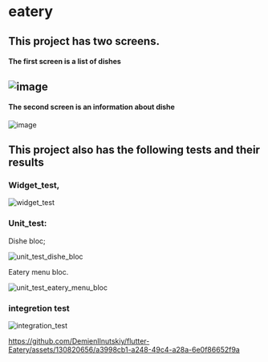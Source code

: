 # eatery

## This project has two screens.

#### The first screen is a list of dishes

![image](https://github.com/DemienIlnutskiy/flutter-Eatery/assets/130820656/cf013e32-d676-4907-9370-f11c60f53235)
-
#### The second screen is an information about dishe

![image](https://github.com/DemienIlnutskiy/flutter-Eatery/assets/130820656/da79cbdd-d666-4e80-9445-79617c113f43)

## This project also has the following tests and their results

### Widget_test,

![widget_test](https://github.com/DemienIlnutskiy/flutter-Eatery/assets/130820656/c92ebd37-190b-484d-8ee5-540094dc9cf9)

### Unit_test:

Dishe bloc;

![unit_test_dishe_bloc](https://github.com/DemienIlnutskiy/flutter-Eatery/assets/130820656/e1843ef7-1709-4051-9e09-8ce6cc6b161e)

Eatery menu bloc.

![unit_test_eatery_menu_bloc](https://github.com/DemienIlnutskiy/flutter-Eatery/assets/130820656/e8577271-24b6-4101-abde-c42a3370acaf)

### integretion test

![integration_test](https://github.com/DemienIlnutskiy/flutter-Eatery/assets/130820656/5da2b3ce-aea7-46fd-996e-7c35dc3e65c3)

https://github.com/DemienIlnutskiy/flutter-Eatery/assets/130820656/a3998cb1-a248-49c4-a28a-6e0f86652f9a
